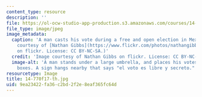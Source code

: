 ```yaml
---
content_type: resource
description: ''
file: https://ol-ocw-studio-app-production.s3.amazonaws.com/courses/14-770-introduction-to-political-economy-fall-2017/9ea23422fa36c2bd2f2e8eaf365fc64d_14-770f17-th.jpg
file_type: image/jpeg
image_metadata:
  caption: 'A man casts his vote during a free and open election in Mexico. (Image
    courtesy of [Nathan Gibbs](https://www.flickr.com/photos/nathangibbs/1026011060/)
    on flickr. License: CC BY-NC-SA.)'
  credit: 'Image courtesy of Nathan Gibbs on flickr. License: CC BY-NC-SA.'
  image-alt: 'A man stands under a large umbrella, and places his votes into white
    boxes. A sign hangs nearby that says "el voto es libre y secreto."  '
resourcetype: Image
title: 14-770f17-th.jpg
uid: 9ea23422-fa36-c2bd-2f2e-8eaf365fc64d
---
```

